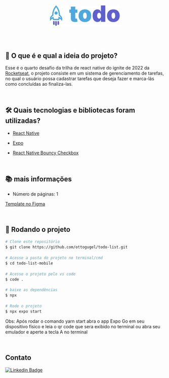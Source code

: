 <br /><br />
<h4 align="center">
<img src="./src/assets/Logo.svg" align="center"/>
</h4>
<br /><br />

## 💭 O que é e qual a ideia do projeto?

Esse é o quarto desafio da trilha de react native do ignite de 2022 da [Rocketseat](https://www.rocketseat.com.br/), o projeto consiste em um sistema de gerenciamento de tarefas, no qual o usuário possa cadastrar tarefas que deseja fazer e marca-lás como concluídas ao finaliza-las.

<br>

## 🛠 Quais tecnologias e bibliotecas foram utilizadas?

- [React Native](https://reactnative.dev/)

- [Expo](https://expo.dev/)

- [React Native Bouncy Checkbox](https://github.com/WrathChaos/react-native-bouncy-checkbox)

<br>

## 📚 mais informações

- Número de páginas: 1

[Template no Figma](https://www.figma.com/file/QczcrY042IoNxGsQYMUU5S/ToDo-List?t=GKBx6DOzfcjyOLP2-0)

<br>

## 🎲 Rodando o projeto

```bash
# Clone este repositório
$ git clone https://github.com/ottogugel/todo-list.git

# Acesse a pasta do projeto no terminal/cmd
$ cd todo-list-mobile

# Acesse o projeto pelo vs code
$ code .

# baixe as dependências
$ npx

# Rode o projeto
$ npx expo start
```

Obs: Após rodar o comando yarn start abra o app Expo Go em seu dispositivo físico e leia o qr code que sera exibido no terminal ou abra seu emulador e aperte a tecla A no terminal

<br>

## Contato

[![Linkedin Badge](https://img.shields.io/badge/-Otto%20Gugel-6633cc?style=flat-square&logo=Linkedin&logoColor=white&link=https://www.linkedin.com/in/ottogugel/)](https://www.linkedin.com/in/ottogugel/)